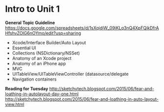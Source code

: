 # Intro to Unit 1

**General Topic Guideline**
https://docs.google.com/spreadsheets/d/1sXqidjW_09iKLq3nQ4XpFQikDfrAHfshvZOlG6nOYmo/edit?usp=sharing

* Xcode/Interface Builder/Auto Layout
* Essential UI
* Collections (NSDictionary/NSSet)
* Anatomy of an Xcode project
* Anatomy of an iPhone app
* MVC
* UITableView/UITableViewController (datasource/delegate
* Navigation containers


**Reading for Tuesday**
http://sketchytech.blogspot.com/2015/06/fear-and-loathing-in-autolayout-day-one.html
http://sketchytech.blogspot.com/2015/06/fear-and-loathing-in-auto-layout-view.html

